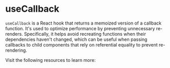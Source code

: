 # useCallback

`useCallback` is a React hook that returns a memoized version of a callback function. It's used to optimize performance by preventing unnecessary re-renders. Specifically, it helps avoid recreating functions when their dependencies haven't changed, which can be useful when passing callbacks to child components that rely on referential equality to prevent re-rendering.

Visit the following resources to learn more: